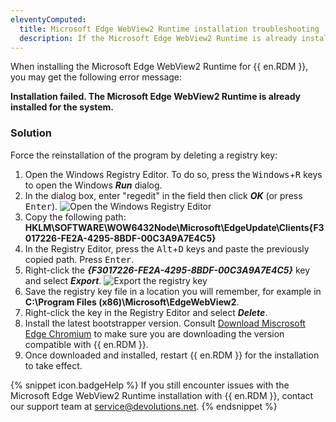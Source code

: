 ```yaml
---
eleventyComputed:
  title: Microsoft Edge WebView2 Runtime installation troubleshooting
  description: If the Microsoft Edge WebView2 Runtime is already installed for the system, force the reinstallation of the program by deleting a registry key.
---
```

When installing the Microsoft Edge WebView2 Runtime for {{ en.RDM }}, you may get the following error message:

**Installation failed. The Microsoft Edge WebView2 Runtime is already installed for the system.**

### Solution
Force the reinstallation of the program by deleting a registry key:
1. Open the Windows Registry Editor. To do so, press the <kbd>Windows</kbd>+<kbd>R</kbd> keys to open the Windows ***Run*** dialog.
1. In the dialog box, enter "regedit" in the field then click ***OK*** (or press <kbd>Enter</kbd>).
![Open the Windows Registry Editor](https://cdnweb.devolutions.net/docs/en/rdm/windows/RDMW2008_2024_1.png)
1. Copy the following path: **HKLM\SOFTWARE\WOW6432Node\Microsoft\EdgeUpdate\Clients{F3017226-FE2A-4295-8BDF-00C3A9A7E4C5}**
1. In the Registry Editor, press the <kbd>Alt</kbd>+<kbd>D</kbd> keys and paste the previously copied path. Press <kbd>Enter</kbd>.
1. Right-click the ***{F3017226-FE2A-4295-8BDF-00C3A9A7E4C5}*** key and select ***Export***.
![Export the registry key](https://cdnweb.devolutions.net/docs/en/rdm/windows/RDMW2009_2024_1.png)
1. Save the registry key file in a location you will remember, for example in **C:\Program Files (x86)\Microsoft\EdgeWebView2**.
1. Right-click the key in the Registry Editor and select ***Delete***.
1. Install the latest bootstrapper version. Consult [Download Miscrosoft Edge Chromium](/kb/remote-desktop-manager/knowledge-base/download-microsoft-edge-chromium/) to make sure you are downloading the version compatible with {{ en.RDM }}.
1. Once downloaded and installed, restart {{ en.RDM }} for the installation to take effect.

{% snippet icon.badgeHelp %}
If you still encounter issues with the Microsoft Edge WebView2 Runtime installation with {{ en.RDM }}, contact our support team at [service@devolutions.net](mailto:service@devolutions.net).
{% endsnippet %}
